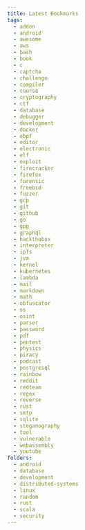 ```yaml
---
title: Latest Bookmarks
tags:
  - addon
  - android
  - awesome
  - aws
  - bash
  - book
  - c
  - captcha
  - challenge
  - compiler
  - course
  - cryptography
  - ctf
  - database
  - debugger
  - development
  - docker
  - ebpf
  - editor
  - electronic
  - elf
  - exploit
  - firecracker
  - firefox
  - forensic
  - freebsd
  - fuzzer
  - gcp
  - git
  - github
  - go
  - gpg
  - graphql
  - hackthebox
  - interpreter
  - ipfs
  - jvm
  - kernel
  - kubernetes
  - lambda
  - mail
  - markdown
  - math
  - obfuscator
  - os
  - osint
  - parser
  - password
  - pdf
  - pentest
  - physics
  - piracy
  - podcast
  - postgresql
  - rainbow
  - reddit
  - redteam
  - regex
  - reverse
  - rust
  - smtp
  - sqlite
  - steganography
  - tool
  - vulnerable
  - webassembly
  - youtube
folders:
  - android
  - database
  - development
  - distributed-systems
  - linux
  - random
  - rust
  - scala
  - security
---
```

